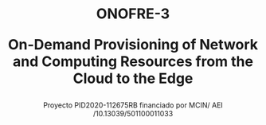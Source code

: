 ---
# A Demo section created with the Blank widget.
# Any elements can be added in the body: https://wowchemy.com/docs/writing-markdown-latex/
# Add more sections by duplicating this file and customizing to your requirements.

widget: hero # See https://wowchemy.com/docs/page-builder/
headless: true # This file represents a page section.
weight: 10 # Order that this section will appear.
active: true
title: |
  <p>ONOFRE-3</p> <p>On-Demand Provisioning of Network and Computing Resources from the Cloud to the Edge</p>
subtitle: Proyecto PID2020-112675RB financiado por MCIN/ AEI /10.13039/501100011033
image_title: onofre3.png
image_height: 300px
design:
  # Choose how many columns the section has. Valid values: 1 or 2.
  columns: '1'
  # Add custom styles
  css_style:
  css_class:
---